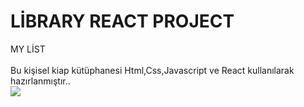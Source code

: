 # LİBRARY REACT PROJECT
MY LİST
<br/>   
Bu kişisel kiap kütüphanesi Html,Css,Javascript ve React kullanılarak hazırlanmıştır.. <br/>
<img src="https://github.com/MFKORKMAZ42/Library-Project/blob/master/library.mp4"/><br/>
 <br/>
